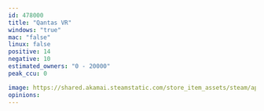 ```yaml
---
id: 478000
title: "Qantas VR"
windows: "true"
mac: "false"
linux: false
positive: 14
negative: 10
estimated_owners: "0 - 20000"
peak_ccu: 0

image: https://shared.akamai.steamstatic.com/store_item_assets/steam/apps/478000/header.jpg?t=1486965167
opinions:
---
```

